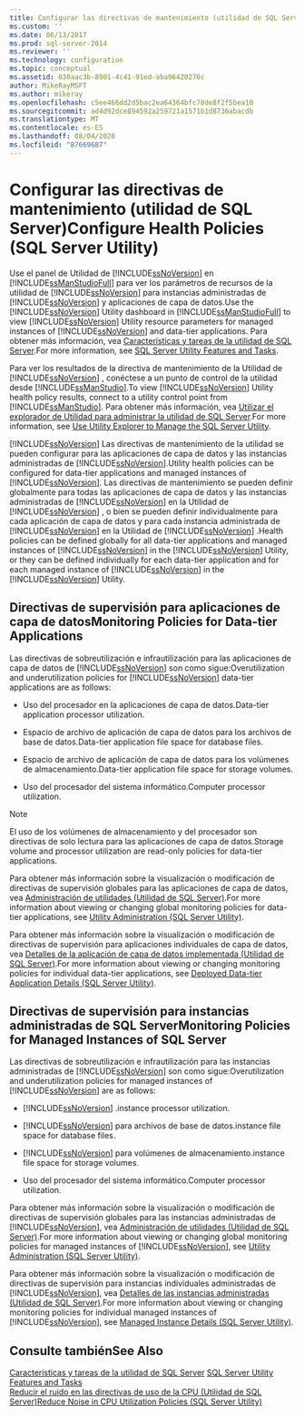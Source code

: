 ```yaml
---
title: Configurar las directivas de mantenimiento (utilidad de SQL Server) | Microsoft Docs
ms.custom: ''
ms.date: 06/13/2017
ms.prod: sql-server-2014
ms.reviewer: ''
ms.technology: configuration
ms.topic: conceptual
ms.assetid: 030aac3b-8901-4c41-91ed-aba96420276c
author: MikeRayMSFT
ms.author: mikeray
ms.openlocfilehash: c5ee466dd2d5bac2ea64364bfc78de8f2f5bea10
ms.sourcegitcommit: ad4d92dce894592a259721a1571b1d8736abacdb
ms.translationtype: MT
ms.contentlocale: es-ES
ms.lasthandoff: 08/04/2020
ms.locfileid: "87669687"
---
```

# <a name="configure-health-policies-sql-server-utility"></a><span data-ttu-id="8437c-102">Configurar las directivas de mantenimiento (utilidad de SQL Server)</span><span class="sxs-lookup"><span data-stu-id="8437c-102">Configure Health Policies (SQL Server Utility)</span></span>
  <span data-ttu-id="8437c-103">Use el panel de Utilidad de [!INCLUDE[ssNoVersion](../../includes/ssnoversion-md.md)] en [!INCLUDE[ssManStudioFull](../../includes/ssmanstudiofull-md.md)] para ver los parámetros de recursos de la utilidad de [!INCLUDE[ssNoVersion](../../includes/ssnoversion-md.md)] para instancias administradas de [!INCLUDE[ssNoVersion](../../includes/ssnoversion-md.md)] y aplicaciones de capa de datos.</span><span class="sxs-lookup"><span data-stu-id="8437c-103">Use the [!INCLUDE[ssNoVersion](../../includes/ssnoversion-md.md)] Utility dashboard in [!INCLUDE[ssManStudioFull](../../includes/ssmanstudiofull-md.md)] to view [!INCLUDE[ssNoVersion](../../includes/ssnoversion-md.md)] Utility resource parameters for managed instances of [!INCLUDE[ssNoVersion](../../includes/ssnoversion-md.md)] and data-tier applications.</span></span> <span data-ttu-id="8437c-104">Para obtener más información, vea [Características y tareas de la utilidad de SQL Server](sql-server-utility-features-and-tasks.md).</span><span class="sxs-lookup"><span data-stu-id="8437c-104">For more information, see [SQL Server Utility Features and Tasks](sql-server-utility-features-and-tasks.md).</span></span>  
  
 <span data-ttu-id="8437c-105">Para ver los resultados de la directiva de mantenimiento de la Utilidad de [!INCLUDE[ssNoVersion](../../includes/ssnoversion-md.md)] , conéctese a un punto de control de la utilidad desde [!INCLUDE[ssManStudio](../../includes/ssmanstudio-md.md)].</span><span class="sxs-lookup"><span data-stu-id="8437c-105">To view [!INCLUDE[ssNoVersion](../../includes/ssnoversion-md.md)] Utility health policy results, connect to a utility control point from [!INCLUDE[ssManStudio](../../includes/ssmanstudio-md.md)].</span></span> <span data-ttu-id="8437c-106">Para obtener más información, vea [Utilizar el explorador de Utilidad para administrar la utilidad de SQL Server](use-utility-explorer-to-manage-the-sql-server-utility.md).</span><span class="sxs-lookup"><span data-stu-id="8437c-106">For more information, see [Use Utility Explorer to Manage the SQL Server Utility](use-utility-explorer-to-manage-the-sql-server-utility.md).</span></span>  
  
 [!INCLUDE[ssNoVersion](../../includes/ssnoversion-md.md)] <span data-ttu-id="8437c-107">Las directivas de mantenimiento de la utilidad se pueden configurar para las aplicaciones de capa de datos y las instancias administradas de [!INCLUDE[ssNoVersion](../../includes/ssnoversion-md.md)].</span><span class="sxs-lookup"><span data-stu-id="8437c-107">Utility health policies can be configured for data-tier applications and managed instances of [!INCLUDE[ssNoVersion](../../includes/ssnoversion-md.md)].</span></span> <span data-ttu-id="8437c-108">Las directivas de mantenimiento se pueden definir globalmente para todas las aplicaciones de capa de datos y las instancias administradas de [!INCLUDE[ssNoVersion](../../includes/ssnoversion-md.md)] en la Utilidad de [!INCLUDE[ssNoVersion](../../includes/ssnoversion-md.md)] , o bien se pueden definir individualmente para cada aplicación de capa de datos y para cada instancia administrada de [!INCLUDE[ssNoVersion](../../includes/ssnoversion-md.md)] en la Utilidad de [!INCLUDE[ssNoVersion](../../includes/ssnoversion-md.md)] .</span><span class="sxs-lookup"><span data-stu-id="8437c-108">Health policies can be defined globally for all data-tier applications and managed instances of [!INCLUDE[ssNoVersion](../../includes/ssnoversion-md.md)] in the [!INCLUDE[ssNoVersion](../../includes/ssnoversion-md.md)] Utility, or they can be defined individually for each data-tier application and for each managed instance of [!INCLUDE[ssNoVersion](../../includes/ssnoversion-md.md)] in the [!INCLUDE[ssNoVersion](../../includes/ssnoversion-md.md)] Utility.</span></span>  
  
## <a name="monitoring-policies-for-data-tier-applications"></a><span data-ttu-id="8437c-109">Directivas de supervisión para aplicaciones de capa de datos</span><span class="sxs-lookup"><span data-stu-id="8437c-109">Monitoring Policies for Data-tier Applications</span></span>  
 <span data-ttu-id="8437c-110">Las directivas de sobreutilización e infrautilización para las aplicaciones de capa de datos de [!INCLUDE[ssNoVersion](../../includes/ssnoversion-md.md)] son como sigue:</span><span class="sxs-lookup"><span data-stu-id="8437c-110">Overutilization and underutilization policies for [!INCLUDE[ssNoVersion](../../includes/ssnoversion-md.md)] data-tier applications are as follows:</span></span>  
  
-   <span data-ttu-id="8437c-111">Uso del procesador en la aplicaciones de capa de datos.</span><span class="sxs-lookup"><span data-stu-id="8437c-111">Data-tier application processor utilization.</span></span>  
  
-   <span data-ttu-id="8437c-112">Espacio de archivo de aplicación de capa de datos para los archivos de base de datos.</span><span class="sxs-lookup"><span data-stu-id="8437c-112">Data-tier application file space for database files.</span></span>  
  
-   <span data-ttu-id="8437c-113">Espacio de archivo de aplicación de capa de datos para los volúmenes de almacenamiento.</span><span class="sxs-lookup"><span data-stu-id="8437c-113">Data-tier application file space for storage volumes.</span></span>  
  
-   <span data-ttu-id="8437c-114">Uso del procesador del sistema informático.</span><span class="sxs-lookup"><span data-stu-id="8437c-114">Computer processor utilization.</span></span>  
  
> [!NOTE]  
>  <span data-ttu-id="8437c-115">El uso de los volúmenes de almacenamiento y del procesador son directivas de solo lectura para las aplicaciones de capa de datos.</span><span class="sxs-lookup"><span data-stu-id="8437c-115">Storage volume and processor utilization are read-only policies for data-tier applications.</span></span>  
  
 <span data-ttu-id="8437c-116">Para obtener más información sobre la visualización o modificación de directivas de supervisión globales para las aplicaciones de capa de datos, vea [Administración de utilidades &#40;Utilidad de SQL Server&#41;](../../database-engine/utility-administration-sql-server-utility.md).</span><span class="sxs-lookup"><span data-stu-id="8437c-116">For more information about viewing or changing global monitoring policies for data-tier applications, see [Utility Administration &#40;SQL Server Utility&#41;](../../database-engine/utility-administration-sql-server-utility.md).</span></span>  
  
 <span data-ttu-id="8437c-117">Para obtener más información sobre la visualización o modificación de directivas de supervisión para aplicaciones individuales de capa de datos, vea [Detalles de la aplicación de capa de datos implementada &#40;Utilidad de SQL Server&#41;](../../database-engine/deployed-data-tier-application-details-sql-server-utility.md).</span><span class="sxs-lookup"><span data-stu-id="8437c-117">For more information about viewing or changing monitoring policies for individual data-tier applications, see [Deployed Data-tier Application Details &#40;SQL Server Utility&#41;](../../database-engine/deployed-data-tier-application-details-sql-server-utility.md).</span></span>  
  
## <a name="monitoring-policies-for-managed-instances-of-sql-server"></a><span data-ttu-id="8437c-118">Directivas de supervisión para instancias administradas de SQL Server</span><span class="sxs-lookup"><span data-stu-id="8437c-118">Monitoring Policies for Managed Instances of SQL Server</span></span>  
 <span data-ttu-id="8437c-119">Las directivas de sobreutilización e infrautilización para las instancias administradas de [!INCLUDE[ssNoVersion](../../includes/ssnoversion-md.md)] son como sigue:</span><span class="sxs-lookup"><span data-stu-id="8437c-119">Overutilization and underutilization policies for managed instances of [!INCLUDE[ssNoVersion](../../includes/ssnoversion-md.md)] are as follows:</span></span>  
  
-   [!INCLUDE[ssNoVersion](../../includes/ssnoversion-md.md)] <span data-ttu-id="8437c-120">.</span><span class="sxs-lookup"><span data-stu-id="8437c-120">instance processor utilization.</span></span>  
  
-   [!INCLUDE[ssNoVersion](../../includes/ssnoversion-md.md)] <span data-ttu-id="8437c-121">para archivos de base de datos.</span><span class="sxs-lookup"><span data-stu-id="8437c-121">instance file space for database files.</span></span>  
  
-   [!INCLUDE[ssNoVersion](../../includes/ssnoversion-md.md)] <span data-ttu-id="8437c-122">para volúmenes de almacenamiento.</span><span class="sxs-lookup"><span data-stu-id="8437c-122">instance file space for storage volumes.</span></span>  
  
-   <span data-ttu-id="8437c-123">Uso del procesador del sistema informático.</span><span class="sxs-lookup"><span data-stu-id="8437c-123">Computer processor utilization.</span></span>  
  
 <span data-ttu-id="8437c-124">Para obtener más información sobre la visualización o modificación de directivas de supervisión globales para las instancias administradas de [!INCLUDE[ssNoVersion](../../includes/ssnoversion-md.md)], vea [Administración de utilidades &#40;Utilidad de SQL Server&#41;](../../database-engine/utility-administration-sql-server-utility.md).</span><span class="sxs-lookup"><span data-stu-id="8437c-124">For more information about viewing or changing global monitoring policies for managed instances of [!INCLUDE[ssNoVersion](../../includes/ssnoversion-md.md)], see [Utility Administration &#40;SQL Server Utility&#41;](../../database-engine/utility-administration-sql-server-utility.md).</span></span>  
  
 <span data-ttu-id="8437c-125">Para obtener más información sobre la visualización o modificación de directivas de supervisión para instancias individuales administradas de [!INCLUDE[ssNoVersion](../../includes/ssnoversion-md.md)], vea [Detalles de las instancias administradas &#40;Utilidad de SQL Server&#41;](../../database-engine/managed-instance-details-sql-server-utility.md).</span><span class="sxs-lookup"><span data-stu-id="8437c-125">For more information about viewing or changing monitoring policies for individual managed instances of [!INCLUDE[ssNoVersion](../../includes/ssnoversion-md.md)], see [Managed Instance Details &#40;SQL Server Utility&#41;](../../database-engine/managed-instance-details-sql-server-utility.md).</span></span>  
  
## <a name="see-also"></a><span data-ttu-id="8437c-126">Consulte también</span><span class="sxs-lookup"><span data-stu-id="8437c-126">See Also</span></span>  
 <span data-ttu-id="8437c-127">[Características y tareas de la utilidad de SQL Server](sql-server-utility-features-and-tasks.md) </span><span class="sxs-lookup"><span data-stu-id="8437c-127">[SQL Server Utility Features and Tasks](sql-server-utility-features-and-tasks.md) </span></span>  
 [<span data-ttu-id="8437c-128">Reducir el ruido en las directivas de uso de la CPU &#40;Utilidad de SQL Server&#41;</span><span class="sxs-lookup"><span data-stu-id="8437c-128">Reduce Noise in CPU Utilization Policies &#40;SQL Server Utility&#41;</span></span>](reduce-noise-in-cpu-utilization-policies-sql-server-utility.md)  
  
  
